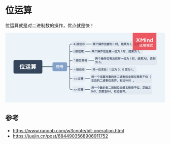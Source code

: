 # 位运算

位运算就是对二进制数的操作，优点就是快！

<img src="../../思维导图/位运算.png">

## 参考

- https://www.runoob.com/w3cnote/bit-operation.html
- https://juejin.cn/post/6844903568906911752
